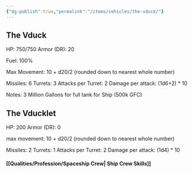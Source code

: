 ```yaml
---
{"dg-publish":true,"permalink":"/items/vehicles/the-vduck/"}
---
```


## The Vduck
HP: 750/750
Armor (DR): 20

Fuel: 100%

Max Movement: 10 + d20/2  (rounded down to nearest whole number)

Missiles: 6 
Turrets: 3
	Attacks per Turret: 2
	Damage per attack: (1d6+2) * 10 

Notes:
3 Million Gallons for full tank for Ship (500k GFC)
## The Vducklet
HP: 200
Armor (DR): 0

max movement: 10 + d20/2  (rounded down to nearest whole number)

Missiles: 2 
Turrets: 1
	Attacks per Turret: 2
	Damage per attack: (1d4) * 10 

#### [[Qualities/Profession/Spaceship Crew\| Ship Crew Skills]]
